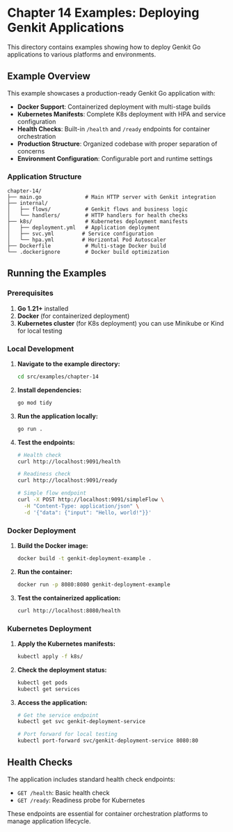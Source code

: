 # Chapter 14 Examples: Deploying Genkit Applications

This directory contains examples showing how to deploy Genkit Go applications to various platforms and environments.

## Example Overview

This example showcases a production-ready Genkit Go application with:

- **Docker Support**: Containerized deployment with multi-stage builds
- **Kubernetes Manifests**: Complete K8s deployment with HPA and service configuration
- **Health Checks**: Built-in `/health` and `/ready` endpoints for container orchestration
- **Production Structure**: Organized codebase with proper separation of concerns
- **Environment Configuration**: Configurable port and runtime settings

### Application Structure

```
chapter-14/
├── main.go              # Main HTTP server with Genkit integration
├── internal/
│   ├── flows/           # Genkit flows and business logic
│   └── handlers/        # HTTP handlers for health checks
├── k8s/                 # Kubernetes deployment manifests
│   ├── deployment.yml   # Application deployment
│   ├── svc.yml         # Service configuration
│   └── hpa.yml         # Horizontal Pod Autoscaler
├── Dockerfile           # Multi-stage Docker build
└── .dockerignore        # Docker build optimization

```

## Running the Examples

### Prerequisites

1. **Go 1.21+** installed
2. **Docker** (for containerized deployment)
3. **Kubernetes cluster** (for K8s deployment) you can use Minikube or Kind for local testing

### Local Development

1. **Navigate to the example directory:**
   ```bash
   cd src/examples/chapter-14
   ```

2. **Install dependencies:**
   ```bash
   go mod tidy
   ```

3. **Run the application locally:**
   ```bash
   go run .
   ```

4. **Test the endpoints:**
   ```bash
   # Health check
   curl http://localhost:9091/health
   
   # Readiness check
   curl http://localhost:9091/ready
   
   # Simple flow endpoint
   curl -X POST http://localhost:9091/simpleFlow \
     -H "Content-Type: application/json" \
     -d '{"data": {"input": "Hello, world!"}}'
   ```

### Docker Deployment

1. **Build the Docker image:**
   ```bash
   docker build -t genkit-deployment-example .
   ```

2. **Run the container:**
   ```bash
   docker run -p 8080:8080 genkit-deployment-example
   ```

3. **Test the containerized application:**
   ```bash
   curl http://localhost:8080/health
   ```

### Kubernetes Deployment

1. **Apply the Kubernetes manifests:**
   ```bash
   kubectl apply -f k8s/
   ```

2. **Check the deployment status:**
   ```bash
   kubectl get pods
   kubectl get services
   ```

3. **Access the application:**
   ```bash
   # Get the service endpoint
   kubectl get svc genkit-deployment-service
   
   # Port forward for local testing
   kubectl port-forward svc/genkit-deployment-service 8080:80
   ```

## Health Checks

The application includes standard health check endpoints:

- `GET /health`: Basic health check
- `GET /ready`: Readiness probe for Kubernetes

These endpoints are essential for container orchestration platforms to manage application lifecycle.
